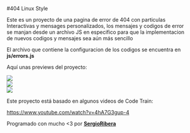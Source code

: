 #404 Linux Style

Este es un proyecto de una pagina de error de 404 con particulas Interactivas y mensages personalizados, los mensajes y codigos de error se manjan desde un archivo JS en especifico para que la implementacion de nuevos codigos y mensajes sea aún más sencillo

El archivo que contiene la configuracion de los codigos se encuentra en <b>js/errors.js</b>

Aquí unas previews del proyecto:

<img src="https://github.com/XUnix-Corp/Projects/blob/master/SergioRibera/ParticlesErrors/gitimages/img-01.png" align="center" align="center">
<br>
<img src="https://github.com/XUnix-Corp/Projects/blob/master/SergioRibera/ParticlesErrors/gitimages/img-02.png" align="center" align="center">
<br>
<img src="https://github.com/XUnix-Corp/Projects/blob/master/SergioRibera/ParticlesErrors/gitimages/img-03.png" align="center" align="center">
<br>

Este proyecto está basado en algunos videos de Code Train:

https://www.youtube.com/watch?v=4hA7G3gup-4


Programado con mucho <3 por <b><a href="https://sergioribera.com" target="_blank">SergioRibera</a></b>

